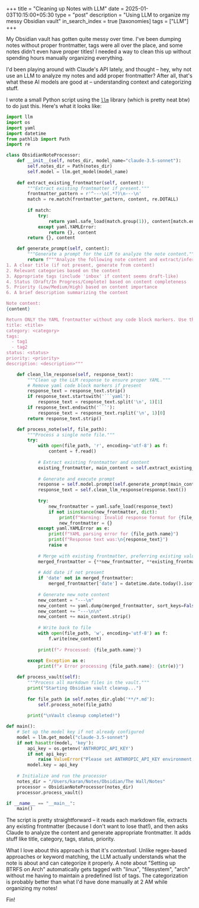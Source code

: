+++
title = "Cleaning up Notes with LLM"
date = 2025-01-03T10:15:00+05:30
type = "post"
description = "Using LLM to organize my messy Obsidian vault"
in_search_index = true
[taxonomies]
tags = ["LLM"]
+++

My Obsidian vault has gotten quite messy over time. I've been dumping notes without proper frontmatter, tags were all over the place, and some notes didn't even have proper titles! I needed a way to clean this up without spending hours manually organizing everything.

I'd been playing around with Claude's API lately, and thought – hey, why not use an LLM to analyze my notes and add proper frontmatter? After all, that's what these AI models are good at – understanding context and categorizing stuff.

I wrote a small Python script using the [`llm`](https://llm.datasette.io/en/stable/) library (which is pretty neat btw) to do just this. Here's what it looks like:

```python
import llm
import os
import yaml
import datetime
from pathlib import Path
import re

class ObsidianNoteProcessor:
    def __init__(self, notes_dir, model_name="claude-3.5-sonnet"):
        self.notes_dir = Path(notes_dir)
        self.model = llm.get_model(model_name)
        
    def extract_existing_frontmatter(self, content):
        """Extract existing frontmatter if present."""
        frontmatter_pattern = r'^---\n(.*?)\n---\n'
        match = re.match(frontmatter_pattern, content, re.DOTALL)
        
        if match:
            try:
                return yaml.safe_load(match.group(1)), content[match.end():]
            except yaml.YAMLError:
                return {}, content
        return {}, content

    def generate_prompt(self, content):
        """Generate a prompt for the LLM to analyze the note content."""
        return f"""Analyze the following note content and extract/infer the following properties:
1. A clear title (if not present, generate from content)
2. Relevant categories based on the content
3. Appropriate tags (include 'inbox' if content seems draft-like)
4. Status (Draft/In Progress/Complete) based on content completeness
5. Priority (Low/Medium/High) based on content importance
6. A brief description summarizing the content

Note content:
{content}

Return ONLY the YAML frontmatter without any code block markers. Use this exact format (omit fields if not applicable):
title: <title>
category: <category>
tags:
  - tag1
  - tag2
status: <status>
priority: <priority>
description: <description>"""

    def clean_llm_response(self, response_text):
        """Clean up the LLM response to ensure proper YAML."""
        # Remove yaml code block markers if present
        response_text = response_text.strip()
        if response_text.startswith('```yaml'):
            response_text = response_text.split('\n', 1)[1]
        if response_text.endswith('```'):
            response_text = response_text.rsplit('\n', 1)[0]
        return response_text.strip()

    def process_note(self, file_path):
        """Process a single note file."""
        try:
            with open(file_path, 'r', encoding='utf-8') as f:
                content = f.read()
            
            # Extract existing frontmatter and content
            existing_frontmatter, main_content = self.extract_existing_frontmatter(content)
            
            # Generate and execute prompt
            response = self.model.prompt(self.generate_prompt(main_content))
            response_text = self.clean_llm_response(response.text())
            
            try:
                new_frontmatter = yaml.safe_load(response_text)
                if not isinstance(new_frontmatter, dict):
                    print(f"Warning: Invalid response format for {file_path.name}")
                    new_frontmatter = {}
            except yaml.YAMLError as e:
                print(f"YAML parsing error for {file_path.name}")
                print(f"Response text was:\n{response_text}")
                raise e
            
            # Merge with existing frontmatter, preferring existing values
            merged_frontmatter = {**new_frontmatter, **existing_frontmatter}
            
            # Add date if not present
            if 'date' not in merged_frontmatter:
                merged_frontmatter['date'] = datetime.date.today().isoformat()
            
            # Generate new note content
            new_content = "---\n"
            new_content += yaml.dump(merged_frontmatter, sort_keys=False, allow_unicode=True)
            new_content += "---\n\n"
            new_content += main_content.strip()
            
            # Write back to file
            with open(file_path, 'w', encoding='utf-8') as f:
                f.write(new_content)
                
            print(f"✓ Processed: {file_path.name}")
            
        except Exception as e:
            print(f"✗ Error processing {file_path.name}: {str(e)}")

    def process_vault(self):
        """Process all markdown files in the vault."""
        print("Starting Obsidian vault cleanup...")
        
        for file_path in self.notes_dir.glob('**/*.md'):
            self.process_note(file_path)
        
        print("\nVault cleanup completed!")

def main():
    # Set up the model key if not already configured
    model = llm.get_model("claude-3.5-sonnet")
    if not hasattr(model, 'key'):
        api_key = os.getenv('ANTHROPIC_API_KEY')
        if not api_key:
            raise ValueError("Please set ANTHROPIC_API_KEY environment variable")
        model.key = api_key
    
    # Initialize and run the processor
    notes_dir = "/Users/karan/Notes/Obsidian/The Wall/Notes"
    processor = ObsidianNoteProcessor(notes_dir)
    processor.process_vault()

if __name__ == "__main__":
    main()
```

The script is pretty straightforward – it reads each markdown file, extracts any existing frontmatter (because I don't want to lose that!), and then asks Claude to analyze the content and generate appropriate frontmatter. It adds stuff like title, category, tags, status, priority.

What I love about this approach is that it's _contextual_. Unlike regex-based approaches or keyword matching, the LLM actually understands what the note is about and can categorize it properly. A note about "Setting up BTRFS on Arch" automatically gets tagged with "linux", "filesystem", "arch" without me having to maintain a predefined list of tags. The categorization is probably better than what I'd have done manually at 2 AM while organizing my notes!

Fin!
